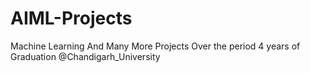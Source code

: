 # AIML-Projects
Machine Learning And Many More Projects Over the period  4 years of Graduation @Chandigarh_University
